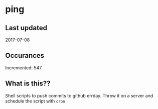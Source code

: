 # ping

## Last updated
2017-07-08

## Occurances
Incremented: 547

## What is this??
Shell scripts to push commits to github errday. Throw it on a server and schedule the script with `cron`


